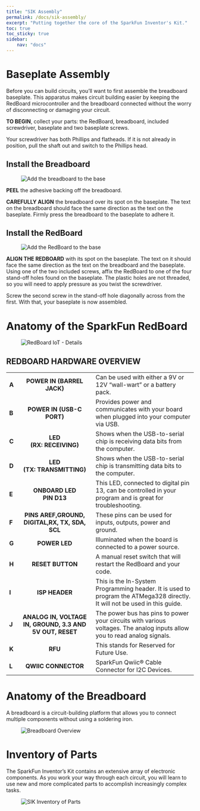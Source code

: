 ```yaml
---
title: "SIK Assembly"
permalink: /docs/sik-assembly/
excerpt: "Putting together the core of the SparkFun Inventor's Kit."
toc: true
toc_sticky: true
sidebar:
    nav: "docs"
---
```


# Baseplate Assembly

Before you can build circuits, you’ll want to first assemble the breadboard baseplate. This
apparatus makes circuit building easier by keeping the RedBoard microcontroller and the
breadboard connected without the worry of disconnecting or damaging your circuit.

**TO BEGIN**, collect your parts: the RedBoard, breadboard, included screwdriver, baseplate and
two baseplate screws.

Your screwdriver has both Phillips and flatheads. If it is not already in position,
pull the shaft out and switch to the Phillips head.

## Install the Breadboard

<figure>
  <img src="{{ '/assets/images/sik-docs-010-asm-base.png' | relative_url }}" alt="Add the breadboard to the base">
</figure>

**PEEL** the adhesive backing off the breadboard.

**CAREFULLY ALIGN** the breadboard over its spot on the baseplate. The text on the
breadboard should face the same direction as the text on the baseplate. Firmly press the
breadboard to the baseplate to adhere it.

## Install the RedBoard

<figure>
  <img src="{{ '/assets/images/sik-docs-010-asm-redboard.png' | relative_url }}" alt="Add the RedBoard to the base">
</figure>

**ALIGN THE REDBOARD** with its spot on the baseplate. The text on it should
face the same direction as the text on the breadboard and the baseplate. Using
one of the two included screws, affix the RedBoard to one of the four stand-off holes
found on the baseplate. The plastic holes are not threaded, so you will need to apply
pressure as you twist the screwdriver.

Screw the second screw in the stand-off hole diagonally across from the first. With
that, your baseplate is now assembled.

# Anatomy of the SparkFun RedBoard

<figure>
  <img src="{{ '/assets/images/sik-docs-010-atom-redboard.png' | relative_url }}" alt="RedBoard IoT - Details">
</figure>

## REDBOARD HARDWARE OVERVIEW

| | | |
|--|:--:|--|
| **A** | **POWER IN (BARREL JACK)** | Can be used with either a 9V or 12V “wall-wart” or a battery pack.|
|**B** | **POWER IN (USB-C PORT)** |Provides power and communicates with your board when plugged into your computer via USB.|
|**C** | **LED<br>(RX: RECEIVING)** | Shows when the USB-to-serial chip is receiving data bits from the computer.|
| **D** | **LED<br>(TX: TRANSMITTING)** | Shows when the USB-to-serial chip is transmitting data bits to the computer.|
|**E**|**ONBOARD LED<br>PIN D13** | This LED, connected to digital pin 13, can be controlled in your program and is great for troubleshooting.|
|**F**| **PINS AREF,GROUND, DIGITAL,RX, TX, SDA, SCL**|These pins can be used for inputs, outputs, power and ground.|
|**G**|**POWER LED**|Illuminated when the board is connected to a power source.|
|**H**| **RESET BUTTON**|A manual reset switch that will restart the RedBoard and your code.|
|**I**| **ISP HEADER**|This is the In-System Programming header. It is used to program the ATMega328 directly. It will not be used in this guide.|
|**J**| **ANALOG IN, VOLTAGE IN, GROUND, 3.3 AND 5V OUT, RESET**|The power bus has pins to power your circuits with various voltages. The analog inputs allow you to read analog signals.|
|**K**|**RFU**|This stands for Reserved for Future Use.|
|**L**|**QWIIC CONNECTOR**|SparkFun Qwiic® Cable Connector for I2C Devices.|

# Anatomy of the Breadboard

A breadboard is a circuit-building platform that allows you to
connect multiple components without using a soldering iron.

<figure>
  <img src="{{ '/assets/images/sik-docs-010-atom-breadboard.png' | relative_url }}" alt="Breadboard Overview">
</figure>

# Inventory of Parts

The SparkFun Inventor’s Kit contains an extensive array of electronic components. As
you work your way through each circuit, you will learn to use new and more complicated
parts to accomplish increasingly complex tasks.

<figure>
  <img src="{{ '/assets/images/sik-docs-010-inventory.png' | relative_url }}" alt="SIK Inventory of Parts">
</figure>






